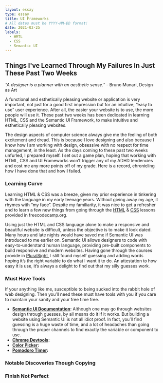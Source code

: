```yaml
---
layout: essay
type: essay
title: UI Frameworks
# All dates must be YYYY-MM-DD format!
date: 2021-02-25
labels:
  - HMTL
  - CSS
  - Semantic UI
---
```


## Things I've Learned Through My Failures In Just These Past Two Weeks

*“A designer is a planner with an aesthetic sense.”* - Bruno Munari, Design as Art

A functional and esthetically pleasing website or application is very important, not just for a good first impression but for an intuitive, “easy to use” user experience. After all, the easier your website is to use, the more people will use it. These past two weeks has been dedicated in learning HTML, CSS and the Semantic UI Framework, to make intuitive and esthetically pleasing websites.

The design aspects of computer science always give me the feeling of both excitement and dread. This is because I love designing and also because I know how I am working with design, obsessive with no respect for time management, in the least. As the days coming to these past two weeks unfurled, I prepared myself. I set out a game plan, hoping that working with HTML, CSS and UI Frameworks won’t trigger any of my ADHD tendencies and cost me any more points off of my grade. Here is a record, chronicling how I have done that and how I failed.


### Learning Curve

Learning HTML & CSS was a breeze, given my prior experience in tinkering with the language in my early teenage years. Without giving away my age, it rhymes with “my face”. Despite my familiarity, it was nice to get a refresher and to learn a few new things from going through the <a href="https://www.freecodecamp.org/learn/responsive-web-design/basic-html-and-html5/" alt="HTML">HTML</a> & <a href="https://www.freecodecamp.org/learn/responsive-web-design/basic-css/" alt="CSS">CSS</a> lessons provided in freecodecamp.org.

Using just the HTML and CSS language alone to make a responsive and beautiful website is difficult, unless the objective is to make it look dated. Many hours and late nights would have saved me if Semantic UI was introduced to me earlier on. Semantic UI allows designers to code with easy-to-understand human language, providing pre-built components to build responsive and modern websites. Having gone through the courses provide in <a href="https://www.pluralsight.com/courses/semantic-ui-2-0" alt="PluralSight">PluralSight</a>, I still found myself guessing and adding words hoping it’s the right variable to do what I want it to do. An attestation to how easy it is use, it’s always a delight to find out that my silly guesses work.

### Must Have Tools

If your anything like me, susceptible to being sucked into the rabbit hole of web designing. Then you’ll need these must have tools with you if you care to maintain your sanity and your free time free.

* 	<b><a href="https://semantic-ui.com/introduction/getting-started.html" alt="Semantic UI Documentation">Semantic UI Documentation</a>:</b> Although one may go through websites design through guesses, by all means do it if it works. But building a website using Semantic UI is not all idiot proof. In fact, you’ll find guessing is a huge waste of time, and a lot of headaches than going through the proper channels to find exactly the variable or component to use. 
* 	<b><a href="https://developers.google.com/web/tools/chrome-devtools" alt="Chrome Devtools">Chrome Devtools</a>:</b>
* 	<b><a href="https://apps.apple.com/tt/app/devswatch/id1477857867?mt=12" alt="DevSwatch App">Color Picker</a>:</b>
* 	<b><a href="https://www.forestapp.cc/" alt="Forest App">Pomodoro Timer</a>:</b>

### Notable Discoveries Though Copying


### Finish Not Perfect

